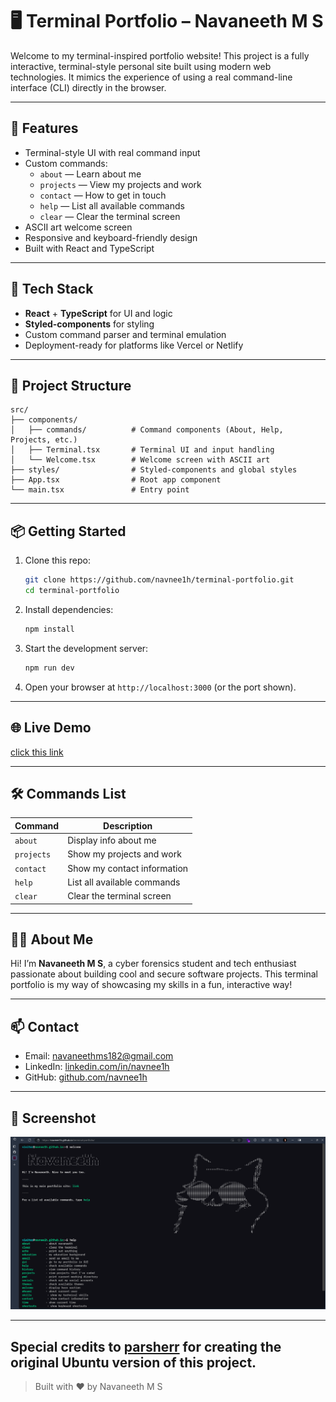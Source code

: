 # 🖥️ Terminal Portfolio – Navaneeth M S

Welcome to my terminal-inspired portfolio website! This project is a fully interactive, terminal-style personal site built using modern web technologies. It mimics the experience of using a real command-line interface (CLI) directly in the browser.

---

## 🚀 Features

- Terminal-style UI with real command input
- Custom commands:
  - `about` — Learn about me
  - `projects` — View my projects and work
  - `contact` — How to get in touch
  - `help` — List all available commands
  - `clear` — Clear the terminal screen
- ASCII art welcome screen
- Responsive and keyboard-friendly design
- Built with React and TypeScript

---

## 🧠 Tech Stack

- **React** + **TypeScript** for UI and logic
- **Styled-components** for styling
- Custom command parser and terminal emulation
- Deployment-ready for platforms like Vercel or Netlify

---

## 📁 Project Structure

```
src/
├── components/
│   ├── commands/          # Command components (About, Help, Projects, etc.)
│   ├── Terminal.tsx       # Terminal UI and input handling
│   └── Welcome.tsx        # Welcome screen with ASCII art
├── styles/                # Styled-components and global styles
├── App.tsx                # Root app component
└── main.tsx               # Entry point
```

---

## 📦 Getting Started

1. Clone this repo:
   ```bash
   git clone https://github.com/navnee1h/terminal-portfolio.git
   cd terminal-portfolio
   ```

2. Install dependencies:
   ```bash
   npm install
   ```

3. Start the development server:
   ```bash
   npm run dev
   ```

4. Open your browser at `http://localhost:3000` (or the port shown).

---

## 🌐 Live Demo

[click this link](https://navnee1h.github.io/terminal-portfolio/)

---

## 🛠️ Commands List

| Command    | Description                     |
|------------|---------------------------------|
| `about`    | Display info about me            |
| `projects` | Show my projects and work       |
| `contact`  | Show my contact information     |
| `help`     | List all available commands     |
| `clear`    | Clear the terminal screen       |

---

## 🙋‍♂️ About Me

Hi! I’m **Navaneeth M S**, a cyber forensics student and tech enthusiast passionate about building cool and secure software projects. This terminal portfolio is my way of showcasing my skills in a fun, interactive way!

---

## 📫 Contact

- Email: [navaneethms182@gmail.com](mailto:navaneethms182@gmail.com)  
- LinkedIn: [linkedin.com/in/navnee1h](https://linkedin.com/in/navnee1h)  
- GitHub: [github.com/navnee1h](https://github.com/navnee1h)

---

## 🎨 Screenshot

![Portfolio Screenshot](./screenshot.png)

---
Special credits to [parsherr](https://github.com/parsherr) for creating the original Ubuntu version of this project.
---
> Built with ❤️ by Navaneeth M S
